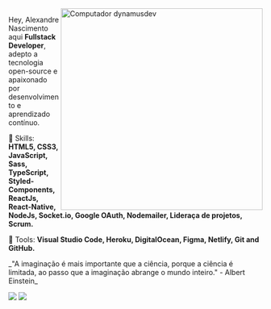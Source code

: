 <img src="https://raw.githubusercontent.com/MicaelliMedeiros/micaellimedeiros/master/image/computer-illustration.png" min-width="400px" max-width="400px" width="400px" align="right" alt="Computador dynamusdev">

<p align="left"> 
  Hey, Alexandre Nascimento aqui <strong>Fullstack Developer</strong>, adepto a tecnologia open-source e apaixonado por desenvolvimento e aprendizado contínuo. 
</p>

<p align="left">
  🦄 Skills: <strong>HTML5, CSS3, JavaScript, Sass, TypeScript, Styled-Components, ReactJs, React-Native, NodeJs, Socket.io, Google OAuth, Nodemailer, Lideraça de projetos, Scrum.</strong>
</p>

<p align="left">
  💼 Tools: <strong>Visual Studio Code, Heroku, DigitalOcean, Figma, Netlify, Git and GitHub.</strong>
</p>

<p align="left">
  _"A imaginação é mais importante que a ciência, porque a ciência é limitada, ao passo que a imaginação abrange o mundo inteiro." - Albert Einstein_
</p> 

<p align="left">
  <a href="https://www.instagram.com/iuricode/" alt="Instagram">
  <img src="https://img.shields.io/badge/-Instagram-DF0174?style=for-the-badge&logo=instagram&logoColor=white&link=https://www.instagram.com/_alexandrenascimento/"/></a>
  
  <a href="https://www.linkedin.com/in/iuricode" alt="Linkedin">
  <img src="https://img.shields.io/badge/-Linkedin-0e76a8?style=for-the-badge&logo=Linkedin&logoColor=white&link=https://www.linkedin.com/in/alexandreal/" /></a>

</p> 
